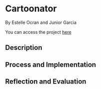 # Cartoonator

By Estelle Ocran and Junior Garcia

You can access the project <a href = "https://cartoondraw.herokuapp.com/">here</a>

## Description

## Process and Implementation

## Reflection and Evaluation

